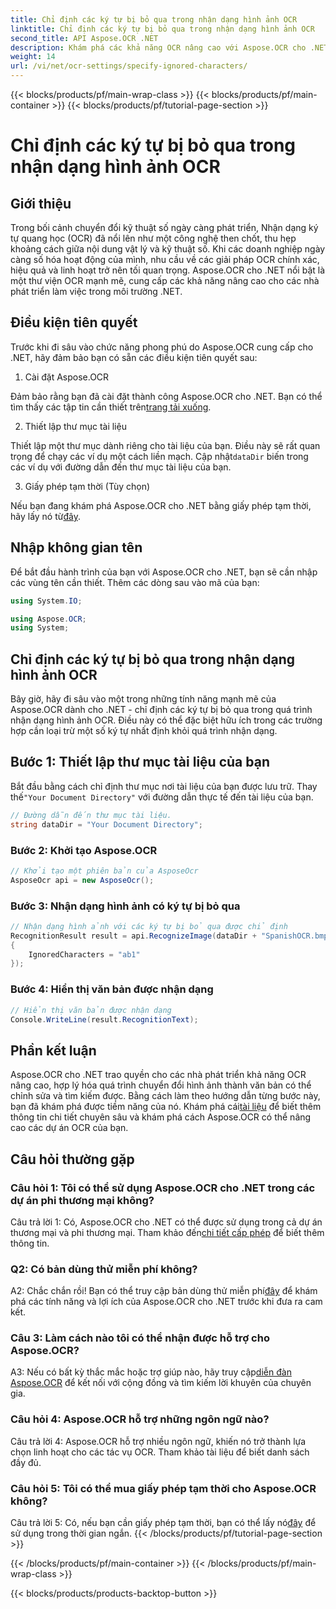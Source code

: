 ```yaml
---
title: Chỉ định các ký tự bị bỏ qua trong nhận dạng hình ảnh OCR
linktitle: Chỉ định các ký tự bị bỏ qua trong nhận dạng hình ảnh OCR
second_title: API Aspose.OCR .NET
description: Khám phá các khả năng OCR nâng cao với Aspose.OCR cho .NET. Hiệu quả, chính xác và thân thiện với nhà phát triển.
weight: 14
url: /vi/net/ocr-settings/specify-ignored-characters/
---
```


{{< blocks/products/pf/main-wrap-class >}}
{{< blocks/products/pf/main-container >}}
{{< blocks/products/pf/tutorial-page-section >}}

# Chỉ định các ký tự bị bỏ qua trong nhận dạng hình ảnh OCR

## Giới thiệu

Trong bối cảnh chuyển đổi kỹ thuật số ngày càng phát triển, Nhận dạng ký tự quang học (OCR) đã nổi lên như một công nghệ then chốt, thu hẹp khoảng cách giữa nội dung vật lý và kỹ thuật số. Khi các doanh nghiệp ngày càng số hóa hoạt động của mình, nhu cầu về các giải pháp OCR chính xác, hiệu quả và linh hoạt trở nên tối quan trọng. Aspose.OCR cho .NET nổi bật là một thư viện OCR mạnh mẽ, cung cấp các khả năng nâng cao cho các nhà phát triển làm việc trong môi trường .NET.

## Điều kiện tiên quyết

Trước khi đi sâu vào chức năng phong phú do Aspose.OCR cung cấp cho .NET, hãy đảm bảo bạn có sẵn các điều kiện tiên quyết sau:

1. Cài đặt Aspose.OCR

 Đảm bảo rằng bạn đã cài đặt thành công Aspose.OCR cho .NET. Bạn có thể tìm thấy các tập tin cần thiết trên[trang tải xuống](https://releases.aspose.com/ocr/net/).

2. Thiết lập thư mục tài liệu

 Thiết lập một thư mục dành riêng cho tài liệu của bạn. Điều này sẽ rất quan trọng để chạy các ví dụ một cách liền mạch. Cập nhật`dataDir` biến trong các ví dụ với đường dẫn đến thư mục tài liệu của bạn.

3. Giấy phép tạm thời (Tùy chọn)

Nếu bạn đang khám phá Aspose.OCR cho .NET bằng giấy phép tạm thời, hãy lấy nó từ[đây](https://purchase.aspose.com/temporary-license/).

## Nhập không gian tên

Để bắt đầu hành trình của bạn với Aspose.OCR cho .NET, bạn sẽ cần nhập các vùng tên cần thiết. Thêm các dòng sau vào mã của bạn:

```csharp
using System.IO;

using Aspose.OCR;
using System;
```

## Chỉ định các ký tự bị bỏ qua trong nhận dạng hình ảnh OCR

Bây giờ, hãy đi sâu vào một trong những tính năng mạnh mẽ của Aspose.OCR dành cho .NET - chỉ định các ký tự bị bỏ qua trong quá trình nhận dạng hình ảnh OCR. Điều này có thể đặc biệt hữu ích trong các trường hợp cần loại trừ một số ký tự nhất định khỏi quá trình nhận dạng.

## Bước 1: Thiết lập thư mục tài liệu của bạn

 Bắt đầu bằng cách chỉ định thư mục nơi tài liệu của bạn được lưu trữ. Thay thế`"Your Document Directory"` với đường dẫn thực tế đến tài liệu của bạn.

```csharp
// Đường dẫn đến thư mục tài liệu.
string dataDir = "Your Document Directory";
```

### Bước 2: Khởi tạo Aspose.OCR

```csharp
// Khởi tạo một phiên bản của AsposeOcr
AsposeOcr api = new AsposeOcr();
```

### Bước 3: Nhận dạng hình ảnh có ký tự bị bỏ qua

```csharp
// Nhận dạng hình ảnh với các ký tự bị bỏ qua được chỉ định
RecognitionResult result = api.RecognizeImage(dataDir + "SpanishOCR.bmp", new RecognitionSettings
{
    IgnoredCharacters = "ab1"
});
```

### Bước 4: Hiển thị văn bản được nhận dạng

```csharp
// Hiển thị văn bản được nhận dạng
Console.WriteLine(result.RecognitionText);
```

## Phần kết luận

 Aspose.OCR cho .NET trao quyền cho các nhà phát triển khả năng OCR nâng cao, hợp lý hóa quá trình chuyển đổi hình ảnh thành văn bản có thể chỉnh sửa và tìm kiếm được. Bằng cách làm theo hướng dẫn từng bước này, bạn đã khám phá được tiềm năng của nó. Khám phá cái[tài liệu](https://reference.aspose.com/ocr/net/) để biết thêm thông tin chi tiết chuyên sâu và khám phá cách Aspose.OCR có thể nâng cao các dự án OCR của bạn.

## Câu hỏi thường gặp

### Câu hỏi 1: Tôi có thể sử dụng Aspose.OCR cho .NET trong các dự án phi thương mại không?

 Câu trả lời 1: Có, Aspose.OCR cho .NET có thể được sử dụng trong cả dự án thương mại và phi thương mại. Tham khảo đến[chi tiết cấp phép](https://purchase.aspose.com/buy) để biết thêm thông tin.

### Q2: Có bản dùng thử miễn phí không?

 A2: Chắc chắn rồi! Bạn có thể truy cập bản dùng thử miễn phí[đây](https://releases.aspose.com/) để khám phá các tính năng và lợi ích của Aspose.OCR cho .NET trước khi đưa ra cam kết.

### Câu 3: Làm cách nào tôi có thể nhận được hỗ trợ cho Aspose.OCR?

 A3: Nếu có bất kỳ thắc mắc hoặc trợ giúp nào, hãy truy cập[diễn đàn Aspose.OCR](https://forum.aspose.com/c/ocr/16) để kết nối với cộng đồng và tìm kiếm lời khuyên của chuyên gia.

### Câu hỏi 4: Aspose.OCR hỗ trợ những ngôn ngữ nào?

Câu trả lời 4: Aspose.OCR hỗ trợ nhiều ngôn ngữ, khiến nó trở thành lựa chọn linh hoạt cho các tác vụ OCR. Tham khảo tài liệu để biết danh sách đầy đủ.

### Câu hỏi 5: Tôi có thể mua giấy phép tạm thời cho Aspose.OCR không?

 Câu trả lời 5: Có, nếu bạn cần giấy phép tạm thời, bạn có thể lấy nó[đây](https://purchase.aspose.com/temporary-license/) để sử dụng trong thời gian ngắn.
{{< /blocks/products/pf/tutorial-page-section >}}

{{< /blocks/products/pf/main-container >}}
{{< /blocks/products/pf/main-wrap-class >}}

{{< blocks/products/products-backtop-button >}}
